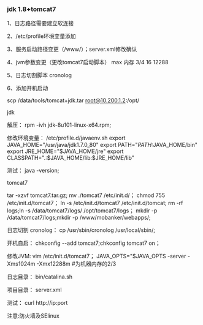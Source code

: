### jdk 1.8+tomcat7  

1、日志路径需要建立软连接

2、/etc/profile环境变量添加

3、服务启动路径变更（/www/）；server.xml修改确认

4、jvm参数变更（更改tomcat7启动脚本） max 内存  3/4 16 12288

5、日志切割脚本 cronolog

6、添加开机启动




scp /data/tools/tomcat+jdk.tar root@10.200.1.2:/opt/




jdk

解压：
rpm -ivh jdk-8u101-linux-x64.rpm;


修改环境变量：
/etc/profile.d/javaenv.sh
export JAVA_HOME="/usr/java/jdk1.7.0_80"
export PATH="$PATH:$JAVA_HOME/bin"
export JRE_HOME="$JAVA_HOME/jre"
export CLASSPATH=".:$JAVA_HOME/lib:$JRE_HOME/lib"


测试：
java -version;




tomcat7


tar -xzvf tomcat7.tar.gz;
mv ./tomcat7 /etc/init.d/；
chmod 755 /etc/init.d/tomcat7；
ln -s  /etc/init.d/tomcat7 /etc/init.d/tomcat;
rm -rf logs;ln -s /data/tomcat7/logs/ /opt/tomcat7/logs；
mkdir -p /data/tomcat7/logs;mkdir -p /www/mobanker/webapps/;


日志切割 cronolog：
cp /usr/sbin/cronolog /usr/local/sbin/;


开机自启：
chkconfig --add tomcat7;chkconfig tomcat7 on；

修改JVM:
vim /etc/init.d/tomcat7；
JAVA_OPTS="$JAVA_OPTS -server -Xms1024m -Xmx12288m   #为机器内存的2/3


日志目录：
bin/catalina.sh


项目目录：
server.xml
<Host name="localhost"  appBase="/www/mobanker/webapps"
            unpackWARs="true" autoDeploy="true">

测试：
curl http://ip:port


注意:防火墙及SElinux
